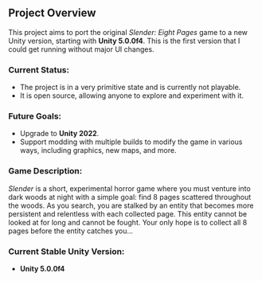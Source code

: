 ## Project Overview

This project aims to port the original *Slender: Eight Pages* game to a new Unity version, starting with **Unity 5.0.0f4**. This is the first version that I could get running without major UI changes. 

### Current Status:
- The project is in a very primitive state and is currently not playable.
- It is open source, allowing anyone to explore and experiment with it.

### Future Goals:
- Upgrade to **Unity 2022**.
- Support modding with multiple builds to modify the game in various ways, including graphics, new maps, and more.

### Game Description:
*Slender* is a short, experimental horror game where you must venture into dark woods at night with a simple goal: find 8 pages scattered throughout the woods. As you search, you are stalked by an entity that becomes more persistent and relentless with each collected page. This entity cannot be looked at for long and cannot be fought. Your only hope is to collect all 8 pages before the entity catches you...

### Current Stable Unity Version:
- **Unity 5.0.0f4**
